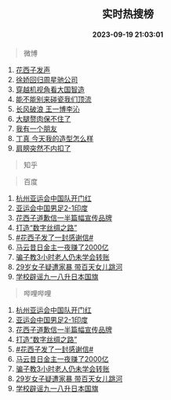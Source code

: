 <div align="center"><h2>实时热搜榜</h2><h4>2023-09-19 21:03:01</h4></div>

> 微博  

1. [花西子发声](https://s.weibo.com/weibo?q=%23%E8%8A%B1%E8%A5%BF%E5%AD%90%E5%8F%91%E5%A3%B0%23&t=31&band_rank=1&Refer=top)<br />
2. [徐娇回归周星驰公司](https://s.weibo.com/weibo?q=%23%E5%BE%90%E5%A8%87%E5%9B%9E%E5%BD%92%E5%91%A8%E6%98%9F%E9%A9%B0%E5%85%AC%E5%8F%B8%23&t=31&band_rank=2&Refer=top)<br />
3. [穿越机视角看大国智造](https://s.weibo.com/weibo?q=%23%E7%A9%BF%E8%B6%8A%E6%9C%BA%E8%A7%86%E8%A7%92%E7%9C%8B%E5%A4%A7%E5%9B%BD%E6%99%BA%E9%80%A0%23&t=31&band_rank=3&Refer=top)<br />
4. [能不能别来碰瓷我们顶流](https://s.weibo.com/weibo?q=%23%E8%83%BD%E4%B8%8D%E8%83%BD%E5%88%AB%E6%9D%A5%E7%A2%B0%E7%93%B7%E6%88%91%E4%BB%AC%E9%A1%B6%E6%B5%81%23&t=31&band_rank=4&Refer=top)<br />
5. [长风破浪 王一博李沁](https://s.weibo.com/weibo?q=%E9%95%BF%E9%A3%8E%E7%A0%B4%E6%B5%AA%20%E7%8E%8B%E4%B8%80%E5%8D%9A%E6%9D%8E%E6%B2%81&t=31&band_rank=5&Refer=top)<br />
6. [大腿赘肉保不住了](https://s.weibo.com/weibo?q=%E5%A4%A7%E8%85%BF%E8%B5%98%E8%82%89%E4%BF%9D%E4%B8%8D%E4%BD%8F%E4%BA%86&t=31&band_rank=6&Refer=top)<br />
7. [我有一个朋友](https://s.weibo.com/weibo?q=%E6%88%91%E6%9C%89%E4%B8%80%E4%B8%AA%E6%9C%8B%E5%8F%8B&t=31&band_rank=7&Refer=top)<br />
8. [丁真 今天我的造型怎么样](https://s.weibo.com/weibo?q=%E4%B8%81%E7%9C%9F%20%E4%BB%8A%E5%A4%A9%E6%88%91%E7%9A%84%E9%80%A0%E5%9E%8B%E6%80%8E%E4%B9%88%E6%A0%B7&t=31&band_rank=8&Refer=top)<br />
9. [肩膀突然不内扣了](https://s.weibo.com/weibo?q=%E8%82%A9%E8%86%80%E7%AA%81%E7%84%B6%E4%B8%8D%E5%86%85%E6%89%A3%E4%BA%86&t=31&band_rank=9&Refer=top)<br />

> 知乎  


> 百度  

1. [杭州亚运会中国队开门红](https://www.baidu.com/s?wd=%E6%9D%AD%E5%B7%9E%E4%BA%9A%E8%BF%90%E4%BC%9A%E4%B8%AD%E5%9B%BD%E9%98%9F%E5%BC%80%E9%97%A8%E7%BA%A2&sa=fyb_news&rsv_dl=fyb_news)<br />
2. [亚运会中国男足2-1印度](https://www.baidu.com/s?wd=%E4%BA%9A%E8%BF%90%E4%BC%9A%E4%B8%AD%E5%9B%BD%E7%94%B7%E8%B6%B3vs%E5%8D%B0%E5%BA%A6&sa=fyb_news&rsv_dl=fyb_news)<br />
3. [花西子道歉信一半篇幅宣传品牌](https://www.baidu.com/s?wd=%E8%8A%B1%E8%A5%BF%E5%AD%90%E9%81%93%E6%AD%89%E4%BF%A1%E4%B8%80%E5%8D%8A%E7%AF%87%E5%B9%85%E5%AE%A3%E4%BC%A0%E5%93%81%E7%89%8C&sa=fyb_news&rsv_dl=fyb_news)<br />
4. [打造“数字丝绸之路”](https://www.baidu.com/s?wd=%E6%89%93%E9%80%A0%E2%80%9C%E6%95%B0%E5%AD%97%E4%B8%9D%E7%BB%B8%E4%B9%8B%E8%B7%AF%E2%80%9D&sa=fyb_news&rsv_dl=fyb_news)<br />
5. [#花西子发了一封感谢信#](https://www.baidu.com/s?wd=%23%E8%8A%B1%E8%A5%BF%E5%AD%90%E5%8F%91%E4%BA%86%E4%B8%80%E5%B0%81%E6%84%9F%E8%B0%A2%E4%BF%A1%23&sa=fyb_news&rsv_dl=fyb_news)<br />
6. [马云昔日金主一夜赚了2000亿](https://www.baidu.com/s?wd=%E9%A9%AC%E4%BA%91%E6%98%94%E6%97%A5%E9%87%91%E4%B8%BB%E4%B8%80%E5%A4%9C%E8%B5%9A%E4%BA%862000%E4%BA%BF&sa=fyb_news&rsv_dl=fyb_news)<br />
7. [骗子教3小时老人仍未学会转账](https://www.baidu.com/s?wd=%E9%AA%97%E5%AD%90%E6%95%993%E5%B0%8F%E6%97%B6%E8%80%81%E4%BA%BA%E4%BB%8D%E6%9C%AA%E5%AD%A6%E4%BC%9A%E8%BD%AC%E8%B4%A6&sa=fyb_news&rsv_dl=fyb_news)<br />
8. [29岁女子疑遭家暴 带百天女儿跳河](https://www.baidu.com/s?wd=29%E5%B2%81%E5%A5%B3%E5%AD%90%E7%96%91%E9%81%AD%E5%AE%B6%E6%9A%B4+%E5%B8%A6%E7%99%BE%E5%A4%A9%E5%A5%B3%E5%84%BF%E8%B7%B3%E6%B2%B3&sa=fyb_news&rsv_dl=fyb_news)<br />
9. [学校辟谣九一八升日本国旗](https://www.baidu.com/s?wd=%E5%AD%A6%E6%A0%A1%E8%BE%9F%E8%B0%A3%E4%B9%9D%E4%B8%80%E5%85%AB%E5%8D%87%E6%97%A5%E6%9C%AC%E5%9B%BD%E6%97%97&sa=fyb_news&rsv_dl=fyb_news)<br />

> 哔哩哔哩  

1. [杭州亚运会中国队开门红](https://www.baidu.com/s?wd=%E6%9D%AD%E5%B7%9E%E4%BA%9A%E8%BF%90%E4%BC%9A%E4%B8%AD%E5%9B%BD%E9%98%9F%E5%BC%80%E9%97%A8%E7%BA%A2&sa=fyb_news&rsv_dl=fyb_news)<br />
2. [亚运会中国男足2-1印度](https://www.baidu.com/s?wd=%E4%BA%9A%E8%BF%90%E4%BC%9A%E4%B8%AD%E5%9B%BD%E7%94%B7%E8%B6%B3vs%E5%8D%B0%E5%BA%A6&sa=fyb_news&rsv_dl=fyb_news)<br />
3. [花西子道歉信一半篇幅宣传品牌](https://www.baidu.com/s?wd=%E8%8A%B1%E8%A5%BF%E5%AD%90%E9%81%93%E6%AD%89%E4%BF%A1%E4%B8%80%E5%8D%8A%E7%AF%87%E5%B9%85%E5%AE%A3%E4%BC%A0%E5%93%81%E7%89%8C&sa=fyb_news&rsv_dl=fyb_news)<br />
4. [打造“数字丝绸之路”](https://www.baidu.com/s?wd=%E6%89%93%E9%80%A0%E2%80%9C%E6%95%B0%E5%AD%97%E4%B8%9D%E7%BB%B8%E4%B9%8B%E8%B7%AF%E2%80%9D&sa=fyb_news&rsv_dl=fyb_news)<br />
5. [#花西子发了一封感谢信#](https://www.baidu.com/s?wd=%23%E8%8A%B1%E8%A5%BF%E5%AD%90%E5%8F%91%E4%BA%86%E4%B8%80%E5%B0%81%E6%84%9F%E8%B0%A2%E4%BF%A1%23&sa=fyb_news&rsv_dl=fyb_news)<br />
6. [马云昔日金主一夜赚了2000亿](https://www.baidu.com/s?wd=%E9%A9%AC%E4%BA%91%E6%98%94%E6%97%A5%E9%87%91%E4%B8%BB%E4%B8%80%E5%A4%9C%E8%B5%9A%E4%BA%862000%E4%BA%BF&sa=fyb_news&rsv_dl=fyb_news)<br />
7. [骗子教3小时老人仍未学会转账](https://www.baidu.com/s?wd=%E9%AA%97%E5%AD%90%E6%95%993%E5%B0%8F%E6%97%B6%E8%80%81%E4%BA%BA%E4%BB%8D%E6%9C%AA%E5%AD%A6%E4%BC%9A%E8%BD%AC%E8%B4%A6&sa=fyb_news&rsv_dl=fyb_news)<br />
8. [29岁女子疑遭家暴 带百天女儿跳河](https://www.baidu.com/s?wd=29%E5%B2%81%E5%A5%B3%E5%AD%90%E7%96%91%E9%81%AD%E5%AE%B6%E6%9A%B4+%E5%B8%A6%E7%99%BE%E5%A4%A9%E5%A5%B3%E5%84%BF%E8%B7%B3%E6%B2%B3&sa=fyb_news&rsv_dl=fyb_news)<br />
9. [学校辟谣九一八升日本国旗](https://www.baidu.com/s?wd=%E5%AD%A6%E6%A0%A1%E8%BE%9F%E8%B0%A3%E4%B9%9D%E4%B8%80%E5%85%AB%E5%8D%87%E6%97%A5%E6%9C%AC%E5%9B%BD%E6%97%97&sa=fyb_news&rsv_dl=fyb_news)<br />
